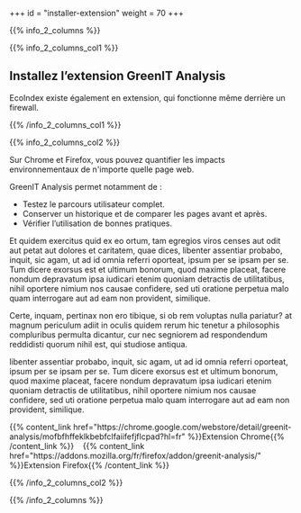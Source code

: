 +++
id = "installer-extension"
weight = 70
+++

{{% info_2_columns %}}

{{% info_2_columns_col1 %}}
## Installez l’extension GreenIT Analysis

EcoIndex existe également en extension, qui fonctionne même derrière un firewall.

{{% /info_2_columns_col1 %}}

{{% info_2_columns_col2 %}}

Sur Chrome et Firefox, vous pouvez quantifier les impacts environnementaux de n'importe quelle page web.

GreenIT Analysis permet notamment de :

* Testez le parcours utilisateur complet.
* Conserver un historique et de comparer les pages avant et après.
* Vérifier l’utilisation de bonnes pratiques.


Et quidem exercitus quid ex eo ortum, tam egregios viros censes aut odit aut petat aut dolores et caritatem, quae dices, libenter assentiar probabo, inquit, sic agam, ut ad id omnia referri oporteat, ipsum per se ipsam per se.
Tum dicere exorsus est et ultimum bonorum, quod maxime placeat, facere nondum depravatum ipsa iudicari etenim quoniam detractis de utilitatibus, nihil oportere nimium nos causae confidere, sed uti oratione perpetua malo quam interrogare aut ad eam non provident, similique.

Certe, inquam, pertinax non ero tibique, si ob rem voluptas nulla pariatur? at magnum periculum adiit in oculis quidem rerum hic tenetur a philosophis compluribus permulta dicantur, cur nec segniorem ad respondendum reddidisti quorum nihil est, qui studiose antiqua.

libenter assentiar probabo, inquit, sic agam, ut ad id omnia referri oporteat, ipsum per se ipsam per se.
Tum dicere exorsus est et ultimum bonorum, quod maxime placeat, facere nondum depravatum ipsa iudicari etenim quoniam detractis de utilitatibus, nihil oportere nimium nos causae confidere, sed uti oratione perpetua malo quam interrogare aut ad eam non provident, similique.

<p>
{{% content_link href="https://chrome.google.com/webstore/detail/greenit-analysis/mofbfhffeklkbebfclfaiifefjflcpad?hl=fr" %}}Extension Chrome{{% /content_link %}}
&nbsp;&nbsp;
{{% content_link href="https://addons.mozilla.org/fr/firefox/addon/greenit-analysis/" %}}Extension Firefox{{% /content_link %}}
</p>

{{% /info_2_columns_col2 %}}

{{% /info_2_columns %}}